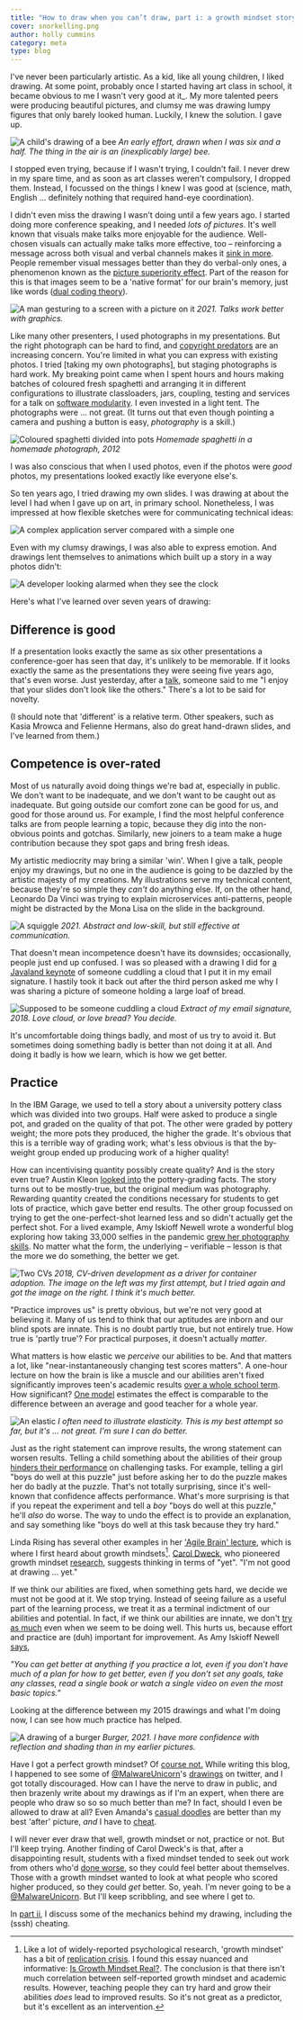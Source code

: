 ```yaml
---
title: "How to draw when you can’t draw, part i: a growth mindset story"
cover: snorkelling.png
author: holly cummins
category: meta
type: blog
---
```


I've never been particularly artistic. As a kid, like all young children, I liked drawing.
At some point, probably once I started having art class in school, it became obvious to me I wasn't very good at it_.
My more talented peers were producing beautiful pictures, and clumsy me was drawing lumpy figures that only barely looked human.
Luckily, I knew the solution. I gave up. 

![A child's drawing of a bee](bee-1981.png)
_An early effort, drawn when I was six and a half. The thing in the air is an (inexplicably large) bee._

I stopped even trying, because if I wasn't trying, I couldn't fail. 
I never drew in my spare time, and as soon as art classes weren't compulsory, I dropped them. Instead,
I focussed on the things I knew I was good at (science, math, English ... definitely nothing that required hand-eye coordination).

I didn't even miss the drawing I wasn't doing until a few years ago. I started doing more conference speaking, and I needed _lots of pictures_. 
It's well known that visuals make talks more enjoyable for the audience. 
Well-chosen visuals can actually make talks more effective, too – reinforcing a message
across both visual and verbal channels makes it [sink in more](https://www.shiftelearning.com/blog/bid/350326/studies-confirm-the-power-of-visuals-in-elearning). 
People remember visual messages better than they do verbal-only ones, a phenomenon known as the [picture superiority effect](https://en.wikipedia.org/wiki/Picture_superiority_effect). 
Part of the reason for this is that images seem to be a 'native format' for our brain's memory, just like words ([dual coding theory](https://en.wikipedia.org/wiki/Dual-coding_theory)).

![A man gesturing to a screen with a picture on it](illustrated-talk.png)
_2021. Talks work better with graphics._

Like many other presenters, I used photographs in my presentations. 
But the right photograph can be hard to find, and [copyright predators](https://doctorow.medium.com/a-bug-in-early-creative-commons-licenses-has-enabled-a-new-breed-of-superpredator-5f6360713299) are an increasing concern.
You're limited in what you can express with existing photos.
I tried [taking my own photographs], but staging photographs is hard work. 
My breaking point came when I spent hours and hours making batches of coloured fresh spaghetti 
and arranging it in different configurations to illustrate classloaders, jars, coupling, testing and services
for a talk on [software modularity](https://noti.st/holly-cummins/iNasA3/everything-i-know-about-software-i-learnt-from-spaghetti-bolognese). I even invested in a light tent. 
The photographs were ... not great. (It turns out that even though pointing a camera and pushing a button is easy, _photography_ is a skill.)

![Coloured spaghetti divided into pots](spaghetti-photo-pots.png)
_Homemade spaghetti in a homemade photograph, 2012_

I was also conscious that when I used photos, even if the photos were _good_ photos, my presentations looked exactly like everyone else's.

So ten years ago, I tried drawing my own slides. I was drawing at about the level I had when I gave up on art, in primary school.
Nonetheless, I was impressed at how flexible sketches were for communicating technical ideas:

![A complex application server compared with a simple one](applicationservers.png)

Even with my clumsy drawings, I was also able to express emotion. And drawings lent themselves to animations which built up a story in a way photos didn't:

![A developer looking alarmed when they see the clock](alarmeddeveloper.gif)

Here's what I've learned over seven years of drawing:

## Difference is good

If a presentation looks exactly the same as six other presentations a conference-goer has seen that 
day, it's unlikely to be memorable. If it looks exactly the same as the presentations they were seeing 
five years ago, that's even worse. 
Just yesterday, after a [talk](/cloud-chaos-and-microservices-mayhem-goto-amsterdam), someone said to me "I enjoy that your slides don't look like the others."
 There's a lot to be said for novelty.

(I should note that 'different' is a relative term. Other speakers, such as
Kasia Mrowca and Felienne Hermans, also do great hand-drawn slides, and I've learned from them.)

## Competence is over-rated

Most of us naturally avoid doing things we're bad at, especially in public. 
We don't want to be inadequate, and we don't want to be caught out as inadequate. 
But going outside our comfort zone can be good for us, and good for those around us. 
For example, I find the most helpful conference talks are from people learning a topic,
because they dig into the non-obvious points and gotchas. 
Similarly, new joiners to a team make a huge contribution because they spot gaps and bring fresh ideas.

My artistic mediocrity may bring a similar 'win'. When I give a talk, 
people enjoy my drawings, but no one in the audience is going to be dazzled
by the artistic majesty of my creations. My illustrations serve my technical content, 
because they're so simple they _can't_ do anything else. If, on the other hand, 
Leonardo Da Vinci was trying to explain microservices anti-patterns, 
people might be distracted by the Mona Lisa on the slide in the background.  

![A squiggle](squiggle.png)
_2021. Abstract and low-skill, but still effective at communication._

That doesn't mean incompetence doesn't have its downsides;
occasionally, people just end up confused. I was so pleased with a drawing I did 
for [a Javaland keynote](/cloudy-with-a-chance-of-meatballs-cloud-surprises-for-the-java-developer-keynote-javaland/) of someone
cuddling a cloud that I put it in my email signature. I hastily took it back out after the
third person asked me why I was sharing a picture of someone holding a large loaf of bread.

![Supposed to be someone cuddling a cloud](cloud-bread.png)
_Extract of my email signature, 2018. Love cloud, or love bread? You decide._

It's uncomfortable doing things badly, and most of us try to avoid it. 
But sometimes doing something badly is better than not doing it at all. 
And doing it badly is how we learn, which is how we get better. 


 ## Practice

In the IBM Garage, we used to tell a story about a university pottery class which was divided 
into two groups. Half were asked to produce a single pot, and graded on the quality of that pot. 
The other were graded by pottery weight; the more pots they produced, the higher the grade. 
It's obvious that this is a terrible way of grading work; what's less obvious is 
that the by-weight group ended up producing work of a higher quality! 

How can incentivising quantity possibly create quality? And is the story even true? Austin Kleon 
[looked into](https://austinkleon.com/2020/12/10/quantity-leads-to-quality-the-origin-of-a-parable/) the pottery-grading facts.
The story turns out to be mostly-true, but the original medium was photography. Rewarding 
quantity created the conditions necessary for students to get lots of practice, which gave
better end results. The other group focussed on trying to get the one-perfect-shot learned less and 
so didn't actually get the perfect shot.
For a lived example, Amy Iskioff Newell wrote a wonderful blog exploring how taking 33,000 selfies in the pandemic
[grew her photography skills](https://www.amywriteswords.com/p/6-i-took-33000-selfies?s=r).
No matter what the form, the underlying – verifiable – lesson is that the more we do something, 
the better we get.

![Two CVs](cv-driven-development.png)
_2018, CV-driven development as a driver for container adoption. The image on the 
left was my first attempt, but I tried again and got the image on the right. I think it's much better._

"Practice improves us" is pretty obvious, but we're not very good at believing it. 
Many of us tend to think that our aptitudes are inborn and our blind spots are innate. 
This is no doubt partly true, but not entirely true. How true is 'partly true'? 
For practical purposes, it doesn't actually _matter_.


What matters is how elastic we _perceive_ our abilities to be. 
And that matters a lot, like "near-instantaneously changing test scores matters".
A one-hour lecture on how the brain is like a muscle and our abilities aren't fixed significantly improves 
teen's academic results [over a whole school term](http://web.stanford.edu/~paunesku/articles/paunesku_2015.pdf). 
How significant? 
[One model](https://www.nature.com/articles/s41586-019-1466-y) estimates the effect is comparable to the 
difference between an average and good teacher for a whole year.

![An elastic](elastic.png)
_I often need to illustrate elasticity. This is my best attempt so far, but it's ... not great. I'm sure I can do better._

Just as the right statement can improve results, the wrong statement can worsen results. 
Telling a child something about the abilities of their group [hinders their
performance](https://cpb-us-w2.wpmucdn.com/voices.uchicago.edu/dist/8/1250/files/2018/07/Park-et-al-2016-How-do-generic-statements-impact-performance-wpt42c.pdf) on challenging tasks. For example, 
telling a girl "boys do well at this puzzle" just before asking her to do the puzzle makes her do badly at the puzzle. 
That's not totally surprising, since it's well-known that confidence affects performance. 
What's more surprising is that if you repeat the experiment and tell a _boy_ "boys do well at this puzzle,"
he'll _also_ do worse. The way to undo the effect is to provide an explanation, and say something like "boys do well at this task because they try hard."

Linda Rising has several other examples in her ['Agile Brain' lecture](https://www.youtube.com/watch?v=SMvVJwwMn5A),
which is where I first heard about growth mindsets[^1]. [Carol Dweck](https://dci.stanford.edu/wp-content/uploads/2018/03/mindset-chap-1-3.pdf), who pioneered growth mindset [research](https://cpb-us-w2.wpmucdn.com/web.sas.upenn.edu/dist/b/398/files/2019/04/1998-04530-003-1sagefw.pdf), suggests thinking 
in terms of "yet". "I'm not good at drawing ... yet." 

If we think our abilities are fixed, when something gets hard, 
we decide we must not be good at it. We stop trying. Instead of seeing failure as a useful part of the learning process, 
                                                    we treat it as a terminal indictment of our abilities and potential. In fact, 
if we think our abilities are innate, we don't [try as much](http://citeseerx.ist.psu.edu/viewdoc/download?doi=10.1.1.451.1077&rep=rep1&type=pdf) even when 
we seem to be doing well. This hurts us, because effort and practice are (duh) important for improvement. 
As Amy Iskioff Newell [says](https://www.amywriteswords.com/p/6-i-took-33000-selfies?s=r),

_"You can get better at anything if you practice a lot, even if you don’t have much of a plan for how to get better, even if you don’t set any goals, take any classes, read a single book or watch a single video on even the most basic topics."_

Looking at the difference between my 2015 drawings and what I'm doing now, I can 
see how much practice has helped.  

![A drawing of a burger](burger-2021.png)
_Burger, 2021. I have more confidence with reflection and shading than in my earlier pictures._

Have I got a perfect growth mindset? Of [course not.](https://www.theatlantic.com/education/archive/2016/12/how-praise-became-a-consolation-prize/510845/)
While writing this blog, I happened 
to see some of [@MalwareUnicorn](https://twitter.com/malwareunicorn)'s [drawings](https://twitter.com/malwareunicorn/status/1533875714545422336?s=20&t=hN9GH4SBoaLzSGQOZQ5ndw) on twitter, and I got totally discouraged. 
How can I have the nerve to draw in public, and then brazenly write about my drawings as if I'm an expert, when there are people 
who draw so so so much better than me? In fact, should I even be allowed to draw at all? Even Amanda's
[casual doodles](https://twitter.com/malwareunicorn/status/1537130415533588480?s=20&t=hN9GH4SBoaLzSGQOZQ5ndw) are better than my best 'after' picture, 
_and_ I have to [cheat](/how-to-draw-part-ii/). 

I will never ever draw 
that well, growth mindset or not, practice or not. But I'll keep trying. 
Another finding of Carol Dweck's is that, after a disappointing result, students with a fixed mindset tended to seek out
work from others who'd [done worse](http://citeseerx.ist.psu.edu/viewdoc/download?doi=10.1.1.992.4902&rep=rep1&type=pdf), so they could feel better about themselves. 
Those with a 
 growth mindset wanted to look at what people who scored higher produced, so they could _get_ better. 
 So, yeah. I'm never going to be a [@MalwareUnicorn](https://twitter.com/malwareunicorn/status/1519434606214148096?s=20&t=hN9GH4SBoaLzSGQOZQ5ndw).
 But I'll keep scribbling, and see where I get to.
 
In [part ii](/how-to-draw-part-ii/), I discuss some of the mechanics behind my drawing, including the (sssh) cheating.


[^1]: Like a lot of widely-reported psychological research, 'growth mindset' has a bit of [replication crisis](https://www.vox.com/future-perfect/21504366/science-replication-crisis-peer-review-statistics). I found this essay nuanced and informative: [Is Growth Mindset Real?](https://improvingteaching.co.uk/2022/03/06/is-growth-mindset-real-new-evidence-new-conclusions/). The conclusion is that there isn't much correlation between self-reported growth mindset and academic results. However, teaching people they can try hard and grow their abilities _does_ lead to improved results. So it's not great as a predictor, but it's excellent as an intervention. 